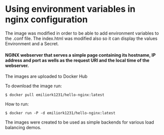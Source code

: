 # Using environment variables in nginx configuration
The image was modified in order to be able to add environment variables to the .conf file. The index.html was modified also so it can display the values Environment and a Secret.

#### NGINX webserver that serves a simple page containing its hostname, IP address and port as wells as the request URI and the local time of the webserver.


The images are uploaded to Docker Hub

To download the image run:
```
$ docker pull emiliork1231/hello-nginx:latest
```

How to run:
```
$ docker run -P -d emiliork1231/hello-nginx:latest
```

The images were created to be used as simple backends for various load balancing demos.
